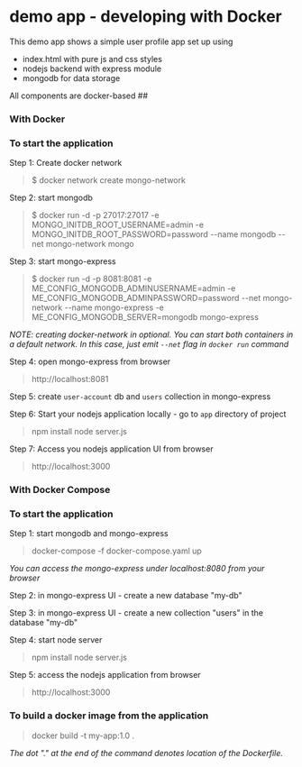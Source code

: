 # demo app - developing with Docker #
This demo app shows a simple user profile app set up using

* index.html with pure js and css styles
* nodejs backend with express module
* mongodb for data storage

All components are docker-based ##

### With Docker ###

### To start the application ###
Step 1: Create docker network
> $ docker network create mongo-network

Step 2: start mongodb
> $ docker run -d -p 27017:27017 -e MONGO_INITDB_ROOT_USERNAME=admin -e MONGO_INITDB_ROOT_PASSWORD=password --name mongodb --net mongo-network mongo

Step 3: start mongo-express
> $ docker run -d -p 8081:8081 -e ME_CONFIG_MONGODB_ADMINUSERNAME=admin -e ME_CONFIG_MONGODB_ADMINPASSWORD=password --net mongo-network --name mongo-express -e ME_CONFIG_MONGODB_SERVER=mongodb mongo-express

_NOTE: creating docker-network in optional. You can start both containers in a default network. In this case, just emit <code>--net</code> flag in <code>docker run</code> command_

Step 4: open mongo-express from browser
> http://localhost:8081

Step 5: create <code>user-account</code> db and <code>users</code> collection in mongo-express

Step 6: Start your nodejs application locally - go to <code>app</code> directory of project

> npm install 
> node server.js

Step 7: Access you nodejs application UI from browser
> http://localhost:3000

### With Docker Compose ###

### To start the application ###
Step 1: start mongodb and mongo-express
> docker-compose -f docker-compose.yaml up

_You can access the mongo-express under localhost:8080 from your browser_

Step 2: in mongo-express UI - create a new database "my-db"

Step 3: in mongo-express UI - create a new collection "users" in the database "my-db"

Step 4: start node server

> npm install
> node server.js

Step 5: access the nodejs application from browser
> http://localhost:3000

### To build a docker image from the application ###
> docker build -t my-app:1.0 .

_The dot "." at the end of the command denotes location of the Dockerfile._



